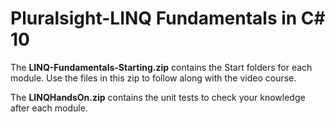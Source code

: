 # Pluralsight-LINQ Fundamentals in C# 10

The **LINQ-Fundamentals-Starting.zip** contains the Start folders for each module. Use the files in this zip to follow along with the video course.

The **LINQHandsOn.zip** contains the unit tests to check your knowledge after each module.
